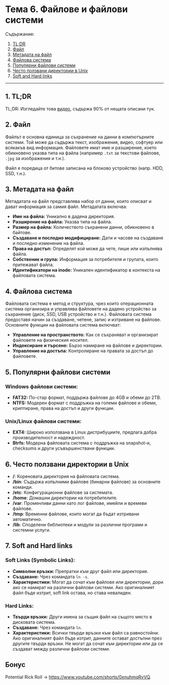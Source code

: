 # Тема 6. Файлове и файлови системи
Съдържание:

1. [TL;DR](#1-tldr)
2. [Файл](#2-файл)
3. [Метадата на файл](#3-метадата-на-файл)
4. [Файлова система](#4-файлова-система)
5. [Популярни файлови системи](#5-популярни-файлови-системи)
6. [Често ползвани директории в Unix](#6-често-ползвани-директории-в-unix)
7. [Soft and Hard links](#7-soft-and-hard-links)
---

## 1. TL;DR

TL;DR: Изгледайте това [видео](https://www.youtube.com/watch?v=KN8YgJnShPM), съдържа 90% от нещата описани тук.

## 2. Файл

Файлът е основна единица за съхранение на данни в компютърните системи. Той може да съдържа текст, изображения, видео, софтуер или всякакъв вид информация. Файловете имат име и разширение, което обикновено указва типа на файла (например `.txt` за текстови файлове, `.jpg` за изображения и т.н.).

Файл е поредица от битове записана на блоково устройство (напр. HDD, SSD, т.н.).

## 3. Метадата на файл

Метадатата на файл представлява набор от данни, които описват и дават информация за самия файл. Метадатата включва:

- **Име на файла:** Уникално в дадена директория.
- **Разширение на файла:** Указва типа на файла.
- **Размер на файла:** Количеството съхранени данни, обикновено в байтове.
- **Създаване и последно модифициране:** Дати и часове на създаване и последно изменение на файла.
- **Права на достъп:** Определят кой може да чете, пише или изпълнява файла.
- **Собственик и група:** Информация за потребителя и групата, които притежават файла.
- **Идентификатори на inode:** Уникален идентификатор в контекста на файловата система.

## 4. Файлова система

Файловата система е метод и структура, чрез които операционната система организира и управлява файловете на дадено устройство за съхранение (диск, SSD, USB устройство и т.н.). Файловата система предоставя начин за създаване, четене, запис и изтриване на файлове. Основните функции на файловата система включват:

- **Управление на пространството:** Как се съхраняват и организират файловете на физическия носител.
- **Индексиране и търсене:** Бързо намиране на файлове и директории.
- **Управление на достъпа:** Контролиране на правата за достъп до файловете.

## 5. Популярни файлови системи

### Windows файлови системи:
- **FAT32:** По-стар формат, поддържа файлове до 4GB и обеми до 2TB.
- **NTFS:** Модерен формат с поддръжка на големи файлове и обеми, криптиране, права на достъп и други функции.

### Unix/Linux файлови системи:
- **EXT4:** Широко използвана в Linux дистрибуциите, предлага добра производителност и надеждност.
- **Btrfs:** Модерна файловата система с поддръжка на snapshot-и, checksums и други усъвършенствани функции.

## 6. Често ползвани директории в Unix

- **/**: Кореновата директория на файловата система.
- **/bin**: Съдържа изпълними файлове (бинарни файлове) за основните команди.
- **/etc**: Конфигурационни файлове за системата.
- **/home**: Домашни директории на потребителите.
- **/var**: Променливи данни като лог файлове, имейли и времеви файлове.
- **/tmp**: Временни файлове, които могат да бъдат изтривани автоматично.
- **/lib**: Споделени библиотеки и модули за различни програми и системни услуги.

## 7. Soft and Hard links

### Soft Links (Symbolic Links):
- **Символни връзки:** Препратки към друг файл или директория.
- **Създаване:** Чрез командата `ln -s`.
- **Характеристики:** Могат да сочат към файлове или директории, дори ако се намират на различни файлови системи. Ако оригиналният файл бъде изтрит, soft link остава, но става невалиден.

### Hard Links:
- **Твърди връзки:** Други имена за същия файл на същото място в дисковата система.
- **Създаване:** Чрез командата `ln`.
- **Характеристики:** Всички твърди връзки към файл са равностойни. Ако оригиналният файл бъде изтрит, данните остават достъпни през другите твърди връзки. Не могат да сочат към директории или да се създават между различни файлови системи.

## Бонус
Potential Rick Roll -> https://www.youtube.com/shorts/0xnuhmqRvVQ.

